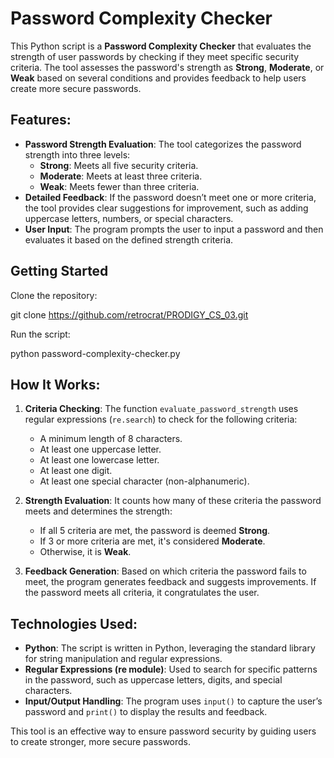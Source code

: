 # Password Complexity Checker

This Python script is a **Password Complexity Checker** that evaluates the strength of user passwords by checking if they meet specific security criteria. The tool assesses the password's strength as **Strong**, **Moderate**, or **Weak** based on several conditions and provides feedback to help users create more secure passwords.

## Features:
- **Password Strength Evaluation**: The tool categorizes the password strength into three levels:
  - **Strong**: Meets all five security criteria.
  - **Moderate**: Meets at least three criteria.
  - **Weak**: Meets fewer than three criteria.
- **Detailed Feedback**: If the password doesn’t meet one or more criteria, the tool provides clear suggestions for improvement, such as adding uppercase letters, numbers, or special characters.
- **User Input**: The program prompts the user to input a password and then evaluates it based on the defined strength criteria.

## Getting Started

Clone the repository:

git clone https://github.com/retrocrat/PRODIGY_CS_03.git

Run the script:

python password-complexity-checker.py

## How It Works:
1. **Criteria Checking**: The function `evaluate_password_strength` uses regular expressions (`re.search`) to check for the following criteria:
   - A minimum length of 8 characters.
   - At least one uppercase letter.
   - At least one lowercase letter.
   - At least one digit.
   - At least one special character (non-alphanumeric).
   
2. **Strength Evaluation**: It counts how many of these criteria the password meets and determines the strength:
   - If all 5 criteria are met, the password is deemed **Strong**.
   - If 3 or more criteria are met, it's considered **Moderate**.
   - Otherwise, it is **Weak**.
   
3. **Feedback Generation**: Based on which criteria the password fails to meet, the program generates feedback and suggests improvements. If the password meets all criteria, it congratulates the user.

## Technologies Used:
- **Python**: The script is written in Python, leveraging the standard library for string manipulation and regular expressions.
- **Regular Expressions (re module)**: Used to search for specific patterns in the password, such as uppercase letters, digits, and special characters.
- **Input/Output Handling**: The program uses `input()` to capture the user’s password and `print()` to display the results and feedback. 

This tool is an effective way to ensure password security by guiding users to create stronger, more secure passwords.
